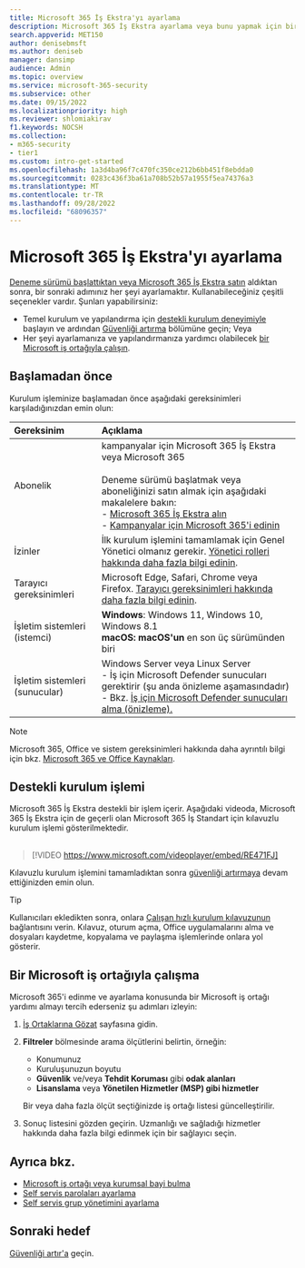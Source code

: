 ```yaml
---
title: Microsoft 365 İş Ekstra'yı ayarlama
description: Microsoft 365 İş Ekstra ayarlama veya bunu yapmak için bir çözüm sağlayıcısıyla çalışma.
search.appverid: MET150
author: denisebmsft
ms.author: deniseb
manager: dansimp
audience: Admin
ms.topic: overview
ms.service: microsoft-365-security
ms.subservice: other
ms.date: 09/15/2022
ms.localizationpriority: high
ms.reviewer: shlomiakirav
f1.keywords: NOCSH
ms.collection:
- m365-security
- tier1
ms.custom: intro-get-started
ms.openlocfilehash: 1a3d4ba96f7c470fc350ce212b6bb451f8ebdda0
ms.sourcegitcommit: 0283c436f3ba61a708b52b57a1955f5ea74376a3
ms.translationtype: MT
ms.contentlocale: tr-TR
ms.lasthandoff: 09/28/2022
ms.locfileid: "68096357"
---
```

# <a name="set-up-microsoft-365-business-premium"></a>Microsoft 365 İş Ekstra'yı ayarlama

[Deneme sürümü başlattıktan veya Microsoft 365 İş Ekstra satın](get-microsoft-365-business-premium.md) aldıktan sonra, bir sonraki adımınız her şeyi ayarlamaktır. Kullanabileceğiniz çeşitli seçenekler vardır. Şunları yapabilirsiniz:

- Temel kurulum ve yapılandırma için [destekli kurulum deneyimiyle](m365bp-setup.md#guided-setup-process) başlayın ve ardından [Güvenliği artırma](m365bp-security-overview.md) bölümüne geçin; Veya
- Her şeyi ayarlamanıza ve yapılandırmanıza yardımcı olabilecek [bir Microsoft iş ortağıyla çalışın](m365bp-setup.md#work-with-a-microsoft-partner).

## <a name="before-you-begin"></a>Başlamadan önce

Kurulum işleminize başlamadan önce aşağıdaki gereksinimleri karşıladığınızdan emin olun:

| Gereksinim | Açıklama |
|:---|:---|
| Abonelik | kampanyalar için Microsoft 365 İş Ekstra veya Microsoft 365 <br/><br/> Deneme sürümü başlatmak veya aboneliğinizi satın almak için aşağıdaki makalelere bakın: <br/>- [Microsoft 365 İş Ekstra alın](get-microsoft-365-business-premium.md)<br/>- [Kampanyalar için Microsoft 365'i edinin](get-microsoft-365-campaigns.md) |
| İzinler  | İlk kurulum işlemini tamamlamak için Genel Yönetici olmanız gerekir. [Yönetici rolleri hakkında daha fazla bilgi edinin](../admin/add-users/about-admin-roles.md). |
| Tarayıcı gereksinimleri | Microsoft Edge, Safari, Chrome veya Firefox. [Tarayıcı gereksinimleri hakkında daha fazla bilgi edinin](https://www.microsoft.com/microsoft-365/microsoft-365-and-office-resources#coreui-heading-uyetipy).  |
| İşletim sistemleri (istemci) | **Windows**: Windows 11, Windows 10, Windows 8.1<br/>**macOS: macOS'un** en son üç sürümünden biri 
| İşletim sistemleri (sunucular) | Windows Server veya Linux Server <br/>- İş için Microsoft Defender sunucuları gerektirir (şu anda önizleme aşamasındadır)<br/>- Bkz. [İş için Microsoft Defender sunucuları alma (önizleme).](../security/defender-business/get-defender-business-servers.md)  |

> [!NOTE]
> Microsoft 365, Office ve sistem gereksinimleri hakkında daha ayrıntılı bilgi için bkz. [Microsoft 365 ve Office Kaynakları](https://www.microsoft.com/microsoft-365/microsoft-365-and-office-resources).

## <a name="guided-setup-process"></a>Destekli kurulum işlemi

Microsoft 365 İş Ekstra destekli bir işlem içerir. Aşağıdaki videoda, Microsoft 365 İş Ekstra için de geçerli olan Microsoft 365 İş Standart için kılavuzlu kurulum işlemi gösterilmektedir. <br/><br/>

> [!VIDEO https://www.microsoft.com/videoplayer/embed/RE471FJ]

Kılavuzlu kurulum işlemini tamamladıktan sonra [güvenliği artırmaya](m365bp-security-overview.md) devam ettiğinizden emin olun.

> [!TIP]
> Kullanıcıları ekledikten sonra, onlara [Çalışan hızlı kurulum kılavuzunun](../admin/setup/employee-quick-setup.md) bağlantısını verin. Kılavuz, oturum açma, Office uygulamalarını alma ve dosyaları kaydetme, kopyalama ve paylaşma işlemlerinde onlara yol gösterir.


## <a name="work-with-a-microsoft-partner"></a>Bir Microsoft iş ortağıyla çalışma

Microsoft 365'i edinme ve ayarlama konusunda bir Microsoft iş ortağı yardımı almayı tercih ederseniz şu adımları izleyin:

1. [İş Ortaklarına Gözat](https://appsource.microsoft.com/marketplace/partner-dir) sayfasına gidin.

2. **Filtreler** bölmesinde arama ölçütlerini belirtin, örneğin:

   - Konumunuz
   - Kuruluşunuzun boyutu
   - **Güvenlik** ve/veya **Tehdit Koruması** gibi **odak alanları** 
   - **Lisanslama** veya **Yönetilen Hizmetler (MSP) gibi hizmetler**

   Bir veya daha fazla ölçüt seçtiğinizde iş ortağı listesi güncelleştirilir.

3. Sonuç listesini gözden geçirin. Uzmanlığı ve sağladığı hizmetler hakkında daha fazla bilgi edinmek için bir sağlayıcı seçin.

## <a name="see-also"></a>Ayrıca bkz.

- [Microsoft iş ortağı veya kurumsal bayi bulma](../admin/manage/find-your-partner-or-reseller.md)
- [Self servis parolaları ayarlama](../admin/add-users/let-users-reset-passwords.md)
- [Self servis grup yönetimini ayarlama](/azure/active-directory/enterprise-users/groups-self-service-management)

## <a name="next-objective"></a>Sonraki hedef

[Güvenliği artır'a](m365bp-security-overview.md) geçin.

